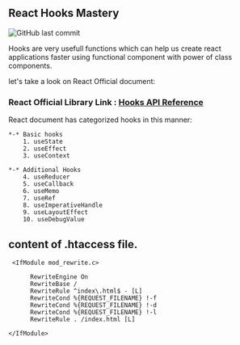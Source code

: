 ## React Hooks Mastery
![GitHub last commit](https://img.shields.io/github/last-commit/MamadTaheri/react-training)

Hooks are very usefull functions which can help us create react applications faster using functional component with power of class components.

let's take a look on React Official document:


### React Official Library Link : [Hooks API Reference](https://reactjs.org/docs/hooks-reference.html)

React document has categorized hooks in this manner:
~~~
*-* Basic hooks
    1. useState
    2. useEffect
    3. useContext

*-* Additional Hooks
    4. useReducer
    5. useCallback
    6. useMemo
    7. useRef
    8. useImperativeHandle
    9. useLayoutEffect
    10. useDebugValue
 ~~~
 
 
 ## content of .htaccess file.
 
     <IfModule mod_rewrite.c>

          RewriteEngine On
          RewriteBase /
          RewriteRule ^index\.html$ - [L]
          RewriteCond %{REQUEST_FILENAME} !-f
          RewriteCond %{REQUEST_FILENAME} !-d
          RewriteCond %{REQUEST_FILENAME} !-l
          RewriteRule . /index.html [L]

    </IfModule>
